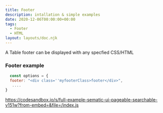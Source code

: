 ```yaml
---
title: Footer
description: intallation & simple examples
date: 2020-12-06T00:00:00+00:00
tags:
  - Footer
  - HTML
layout: layouts/doc.njk
---
```

A Table footer can be displayed with any specfied CSS/HTML

### Footer example
 ```js
   const options = {
   footer: "<div class=''myfooterClass>footer</div>",
    ....
 }

```
https://codesandbox.io/s/full-example-sematic-ui-pageable-searchable-v151w?from-embed=&file=/index.js



